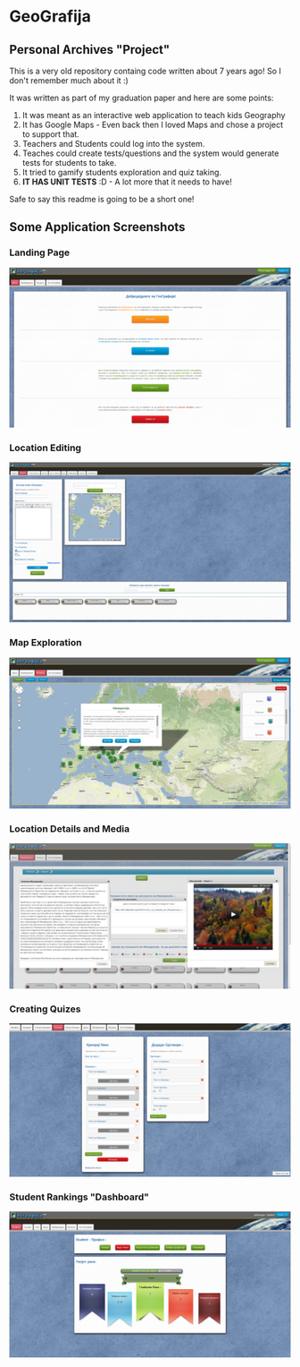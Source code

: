 # GeoGrafija

## Personal Archives "Project"

This is a very old repository containg code written about 7 years ago! So I don't remember  much about  it :)

It was written as part of my graduation paper and here are some points:

1. It was meant as an interactive web application to teach kids Geography
2. It has Google Maps - Even back then I loved Maps and chose a project to support that.
3. Teachers and Students could log into the system.
4. Teaches could create tests/questions and the system would generate tests for students to take.
5. It tried to gamify students exploration and quiz taking.
6. **IT HAS UNIT TESTS** :D - A lot more that it needs to have!

Safe to say this readme is going to be a short one!


## Some Application Screenshots

### Landing Page
![alt text](https://raw.githubusercontent.com/emir01/GeoGrafija/master/Images/image15.png)

### Location Editing

![alt text](https://raw.githubusercontent.com/emir01/GeoGrafija/master/Images/image1.png)

### Map Exploration
![alt text](https://raw.githubusercontent.com/emir01/GeoGrafija/master/Images/image5.png)

### Location Details and Media
![alt text](https://raw.githubusercontent.com/emir01/GeoGrafija/master/Images/image8.png)

### Creating Quizes

![alt text](https://raw.githubusercontent.com/emir01/GeoGrafija/master/Images/image9.png)

### Student Rankings "Dashboard"

![alt text](https://raw.githubusercontent.com/emir01/GeoGrafija/master/Images/image13.png)
